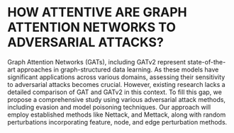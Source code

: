 # HOW ATTENTIVE ARE GRAPH ATTENTION NETWORKS TO ADVERSARIAL ATTACKS?

Graph Attention Networks (GATs), including GATv2 represent state-of-the-art approaches in graph-structured data learning. As these models have significant applications across various domains, assessing their sensitivity to adversarial attacks becomes crucial. However, existing research lacks a detailed comparison of GAT and GATv2 in this context. To fill this gap, we propose a comprehensive study using various adversarial attack methods, including evasion and model poisoning techniques. Our approach will employ established methods like Nettack, and Mettack, along with random perturbations incorporating feature, node, and edge perturbation methods.
